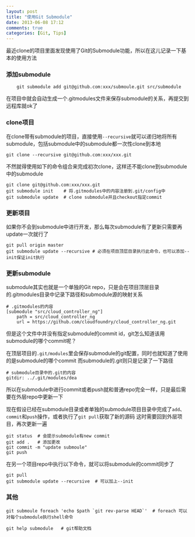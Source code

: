 ```yaml
---
layout: post
title: "使用Git Submodule"
date: 2013-06-08 17:12
comments: true
categories: [Git, Tips]
---
```


最近clone的项目里面发现使用了Git的Submodule功能，所以在这儿记录一下基本的使用方法

### 添加submodule ###

```shell
    git submodule add git@github.com:xxx/submoule.git src/submodule
```

在项目中就会自动生成一个.gitmodules文件来保存submodule的关系，再提交到远程库就ok了

### clone项目 ###

在clone带有submodule的项目，直接使用`--recursive`就可以递归地将所有submodule，包括submodule中的submodule都一次性clone到本地

    git clone --recursive git@github.com:xxx/xxx.git

不然就得使用如下的命令组合来完成初次clone，这样还不能clone到submodule中的submodule

    git clone git@github.com:xxx/xxx.git
    git submodule init    # 将.gitmodules中的内容注册到.git/config中
    git submodule update  # clone submodule并且checkout指定commit

### 更新项目 ###

如果你不会到submodule中进行开发，那么每次submodule有了更新只需要再update一次就行了

    git pull origin master
    git submodule update --recursive # 必须在项目顶层目录执行此命令，也可以添加--init保证init执行

### 更新submodule ###

submodule其实也就是一个单独的Git repo，只是会在项目顶层目录的.gitmodules目录中记录下路径和submodule源的映射关系

    # .gitmodules的内容
    [submodule "src/cloud_controller_ng"]
        path = src/cloud_controller_ng
        url = https://github.com/cloudfoundry/cloud_controller_ng.git

但是这个文件中并没有指定submodule的commit id，git怎么知道该用submodule的哪个commit呢？

在顶层项目的`.git/modules`里会保存submodule的git配置，同时也就知道了使用的是submodule的哪个commit
而submodule的.git则只是记录了一下路径

    # submodule目录中的.git的内容
    gitdir: ../.git/modules/dea

所以在submodule中进行commit或者push就和普通repo完全一样，只是最后需要在外层repo中更新一下

现在假设已经在submodule目录或者单独的submodule项目目录中完成了`add`、`commit`和`push`操作，或者执行了`git pull`获取了新的源码
这时需要回到外层项目，再次更新一遍

    git status  # 会提示submodule有new commit
    git add .   # 添加更改
    git commit -m "update submoule"
    git push

在另一个项目repo中执行以下命令，就可以将submodule的commit同步了

    git pull
    git submodule update --recursive  # 可以加上--init

### 其他 ###

    git submoule foreach 'echo $path `git rev-parse HEAD`'  # foreach 可以对每个submodule执行shell命令

    git help submodule   # git帮助文档
